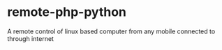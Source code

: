 # remote-php-python
A remote control of linux based computer from any mobile connected to through internet
